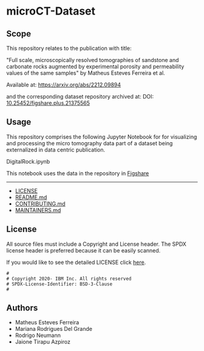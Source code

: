 <!-- This should be the location of the title of the repository, normally the short name -->
# microCT-Dataset

<!-- Build Status, is a great thing to have at the top of your repository, it shows that you take your CI/CD as first class citizens -->
<!-- [![Build Status](https://travis-ci.org/jjasghar/ibm-cloud-cli.svg?branch=master)](https://travis-ci.org/jjasghar/ibm-cloud-cli) -->

<!-- Not always needed, but a scope helps the user understand in a short sentance like below, why this repo exists -->
## Scope

This repository relates to the publication with title:

"Full scale, microscopically resolved tomographies of sandstone and carbonate rocks augmented by experimental porosity and permeability values of the same samples" by Matheus Esteves Ferreira et al.

Available at: https://arxiv.org/abs/2212.09894

and the corresponding dataset repository archived at: DOI: [10.25452/figshare.plus.21375565](https://plus.figshare.com/articles/dataset/Full_scale_microscopically_resolved_tomographies_of_sandstone_and_carbonate_rocks_augmented_by_experimental_porosity_and_permeability_values/21375565)

<!-- A more detailed Usage or detailed explaination of the repository here -->
## Usage

This repository comprises the following Jupyter Notebook for for visualizing and processing the micro tomography data part of a dataset being externalized in data centric publication.

DigitalRock.ipynb

This notebook uses the data in the repository in [Figshare](https://plus.figshare.com/articles/dataset/Full_scale_microscopically_resolved_tomographies_of_sandstone_and_carbonate_rocks_augmented_by_experimental_porosity_and_permeability_values/21375565)

---

* [LICENSE](LICENSE)
* [README.md](README.md)
* [CONTRIBUTING.md](CONTRIBUTING.md)
* [MAINTAINERS.md](MAINTAINERS.md)
<!-- A Changelog allows you to track major changes and things that happen, https://github.com/github-changelog-generator/github-changelog-generator can help automate the process -->

## License

All source files must include a Copyright and License header. The SPDX license header is 
preferred because it can be easily scanned.

If you would like to see the detailed LICENSE click [here](LICENSE).

```text
#
# Copyright 2020- IBM Inc. All rights reserved
# SPDX-License-Identifier: BSD-3-Clause
#
```
## Authors

- Matheus Esteves Ferreira
- Mariana Rodrigues Del Grande
- Rodrigo Neumann
- Jaione Tirapu Azpiroz
